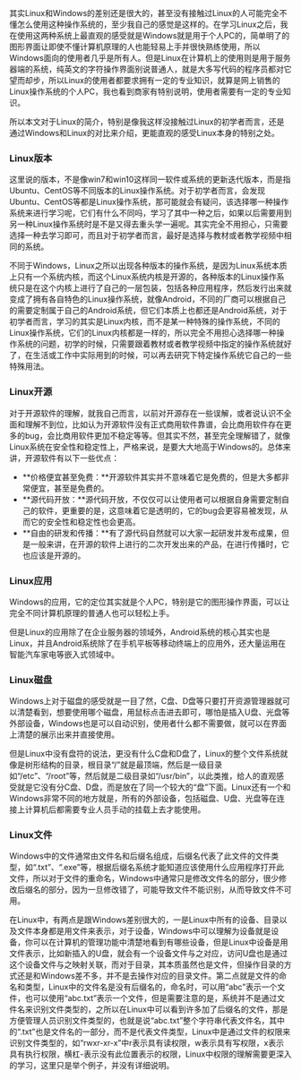 其实Linux和Windows的差别还是很大的，甚至没有接触过Linux的人可能完全不懂怎么使用这种操作系统的，至少我自己的感觉是这样的。在学习Linux之后，我在使用这两种系统上最直观的感受就是Windows就是用于个人PC的，简单明了的图形界面让即使不懂计算机原理的人也能轻易上手并很快熟练使用，所以Windows面向的使用者几乎是所有人。但是Linux在计算机上的使用则是用于服务器端的系统，纯英文的字符操作界面别说普通人，就是大多写代码的程序员都对它望而却步，所以Linux的使用者都要求拥有一定的专业知识，就算是网上销售的Linux操作系统的个人PC，我也看到商家有特别说明，使用者需要有一定的专业知识。

所以本文对于Linux的简介，特别是像我这样没接触过Linux的初学者而言，还是通过Windows和Linux的对比来介绍，更能直观的感受Linux本身的特别之处。

### Linux版本

这里说的版本，不是像win7和win10这样同一软件或系统的更新迭代版本，而是指Ubuntu、CentOS等不同版本的Linux操作系统。对于初学者而言，会发现Ubuntu、CentOS等都是Linux操作系统，那可能就会有疑问，该选择哪一种操作系统来进行学习呢，它们有什么不同吗，学习了其中一种之后，如果以后需要用到另一种Linux操作系统时是不是又得去重头学一遍呢。其实完全不用担心，只需要选择一种去学习即可，而且对于初学者而言，最好是选择与教材或者教学视频中相同的系统。

不同于Windows，Linux之所以出现各种版本的操作系统，是因为Linux系统本质上只有一个系统内核，而这个Linux系统内核是开源的，各种版本的Linux操作系统只是在这个内核上进行了自己的一层包装，包括各种应用程序，然后发行出来就变成了拥有各自特色的Linux操作系统，就像Android，不同的厂商可以根据自己的需要定制属于自己的Android系统，但它们本质上也都还是Android系统，对于初学者而言，学习的其实是Linux内核，而不是某一种特殊的操作系统，不同的Linux操作系统，它们的Linux内核都是一样的，所以完全不用担心选择哪一种操作系统的问题，初学的时候，只需要跟着教材或者教学视频中指定的操作系统就好了，在生活或工作中实际用到的时候，可以再去研究下特定操作系统它自己的一些特殊用法。

### Linux开源

对于开源软件的理解，就我自己而言，以前对开源存在一些误解，或者说认识不全面和理解不到位，比如认为开源软件没有正式商用软件靠谱，会比商用软件存在更多的bug，会比商用软件更加不稳定等等。但其实不然，甚至完全理解错了，就像Linux系统在安全性和稳定性上，严格来说，是要大大地高于Windows的。总体来讲，开源软件有以下一些优点：

* **价格便宜甚至免费：**开源软件其实并不意味着它是免费的，但是大多都非常便宜，甚至是免费的。
* **源代码开放：**源代码开放，不仅仅可以让使用者可以根据自身需要定制自己的软件，更重要的是，这意味着它是透明的，它的bug会更容易被发现，从而它的安全性和稳定性也会更高。
* **自由的研发和传播：**有了源代码自然就可以大家一起研发并发布成果，但是一般来讲，在开源的软件上进行的二次开发出来的产品，在进行传播时，它也应该是开源的。

### Linux应用

Windows的应用，它的定位其实就是个人PC，特别是它的图形操作界面，可以让完全不同计算机原理的普通人也可以轻松上手。

但是Linux的应用除了在企业服务器的领域外，Android系统的核心其实也是Linux，并且Android系统除了在手机平板等移动终端上的应用外，还大量运用在智能汽车家电等嵌入式领域中。

### Linux磁盘

Windows上对于磁盘的感受就是一目了然，C盘、D盘等只要打开资源管理器就可以清楚看到，想要使用哪个磁盘，用鼠标点击进去即可，哪怕是插入U盘、光盘等外部设备，Windows也是可以自动识别，使用者什么都不需要做，就可以在界面上清楚的展示出来并直接使用。

但是Linux中没有盘符的说法，更没有什么C盘和D盘了，Linux的整个文件系统就像是树形结构的目录，根目录“/”就是最顶端，然后是一级目录如“/etc”、“/root”等，然后就是二级目录如“/usr/bin”，以此类推，给人的直观感受就是它没有分C盘、D盘，而是放在了同一个较大的“盘”下面。Linux还有一个和Windows非常不同的地方就是，所有的外部设备，包括磁盘、U盘、光盘等在连接上计算机后都需要专业人员手动的挂载上去才能使用。



### Linux文件

Windows中的文件通常由文件名和后缀名组成，后缀名代表了此文件的文件类型，如“.txt”、“.exe”等，根据后缀名系统才能知道应该使用什么应用程序打开此文件，所以对于文件的重命名，Windows中通常只是修改文件名的部分，很少修改后缀名的部分，因为一旦修改错了，可能导致文件不能识别，从而导致文件不可用。

在Linux中，有两点是跟Windows差别很大的，一是Linux中所有的设备、目录以及文件本身都是用文件来表示，对于设备，Windows中可以理解为设备就是设备，你可以在计算机的管理功能中清楚地看到有哪些设备，但是Linux中设备是用文件表示，比如新插入的U盘，就会有一个设备文件与之对应，访问U盘也是通过这个设备文件与之映射关联，而对于目录，其本质虽然也是文件，但操作目录的方式还是和Windows差不多，并不是去操作对应的目录文件。第二点就是文件的命名和类型，Linux中的文件名是没有后缀名的，命名时，可以用“abc”表示一个文件，也可以使用“abc.txt”表示一个文件，但是需要注意的是，系统并不是通过文件名来识别文件类型的，之所以在Linux中可以看到许多加了后缀名的文件，那是方便管理人员识别文件类型的，也就是说“abc.txt”整个字符串代表文件名，其中的“.txt”也是文件名的一部分，而不是代表文件类型，Linux中是通过文件的权限来识别文件类型的，如“rwxr-xr-x”中r表示具有读权限，w表示具有写权限，x表示具有执行权限，横杠-表示没有此位置表示的权限，Linux中权限的理解需要更深入的学习，这里只是举个例子，并没有详细说明。

